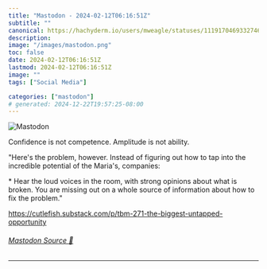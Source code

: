 ```yaml
---
title: "Mastodon - 2024-02-12T06:16:51Z"
subtitle: ""
canonical: https://hachyderm.io/users/mweagle/statuses/111917046933274670
description:
image: "/images/mastodon.png"
toc: false
date: 2024-02-12T06:16:51Z
lastmod: 2024-02-12T06:16:51Z
image: ""
tags: ["Social Media"]

categories: ["mastodon"]
# generated: 2024-12-22T19:57:25-08:00
---
```

![Mastodon](/images/mastodon.png)

<p>Confidence is not competence. Amplitude is not ability. </p><p>&quot;Here&#39;s the problem, however. Instead of figuring out how to tap into the incredible potential of the Maria&#39;s, companies:</p><p>    * Hear the loud voices in the room, with strong opinions about what is broken. You are missing out on a whole source of information about how to fix the problem.&quot;</p><p><a href="https://cutlefish.substack.com/p/tbm-271-the-biggest-untapped-opportunity" target="_blank" rel="nofollow noopener noreferrer" translate="no"><span class="invisible">https://</span><span class="ellipsis">cutlefish.substack.com/p/tbm-2</span><span class="invisible">71-the-biggest-untapped-opportunity</span></a></p>


###### [Mastodon Source 🐘](https://hachyderm.io/@mweagle/111917046933274670)

___
